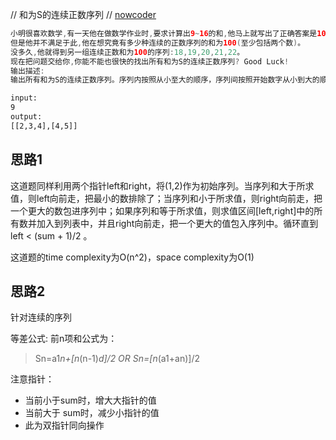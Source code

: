 // 和为S的连续正数序列
// 
[nowcoder](https://www.nowcoder.com/practice/c451a3fd84b64cb19485dad758a55ebe?tpId=13&tqId=11194&tPage=1&rp=1&ru=/ta/coding-interviews&qru=/ta/coding-interviews/question-ranking)

```java
小明很喜欢数学,有一天他在做数学作业时,要求计算出9~16的和,他马上就写出了正确答案是100。
但是他并不满足于此,他在想究竟有多少种连续的正数序列的和为100(至少包括两个数)。
没多久,他就得到另一组连续正数和为100的序列:18,19,20,21,22。
现在把问题交给你,你能不能也很快的找出所有和为S的连续正数序列? Good Luck!
输出描述:
输出所有和为S的连续正数序列。序列内按照从小至大的顺序，序列间按照开始数字从小到大的顺序
```

```html
input:
9
output:
[[2,3,4],[4,5]]
```

## 思路1
这道题同样利用两个指针left和right，将(1,2)作为初始序列。当序列和大于所求值，则left向前走，把最小的数排除了；当序列和小于所求值，则right向前走，把一个更大的数包进序列中；如果序列和等于所求值，则求值区间[left,right]中的所有数并加入到列表中，并且right向前走，把一个更大的值包入序列中。循环直到 left < (sum + 1)/2 。

这道题的time complexity为O(n^2)，space complexity为O(1)

## 思路2
针对连续的序列

 等差公式:
   前n项和公式为：
> Sn=a1*n+[n*(n-1)*d]/2 OR Sn=[n*(a1+an)]/2

注意指针：
- 当前小于sum时，增大大指针的值
- 当前大于 sum时，减少小指针的值
- 此为双指针同向操作